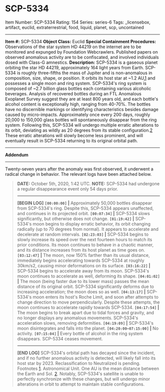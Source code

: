 # SCP-5334
Item Number: SCP-5334
Rating: 154
Series: series-6
Tags: _licensebox, artifact, euclid, extraterrestrial, food, liquid, planet, scp, uncontained

---

**Item #:** SCP-5334
**Object Class:** Euclid
**Special Containment Procedures:** Observations of the star system HD 44219 on the internet are to be monitored and expunged by Foundation Webcrawlers. Published papers on observed anomalous activity are to be confiscated, and involved individuals dosed with Class-G amnestics.
**Description:** SCP-5334 is a gaseous planet orbiting the star HD 44219, approximately 164 light years from Earth. SCP-5334 is roughly three-fifths the mass of Jupiter and is non-anomalous in composition, size, shape, or position. It orbits its host star at ~1.2 AU,[1](javascript:;) and possesses a single moon and ring system.
SCP-5334's ring system is composed of ~2.7 billion glass bottles each containing various alcoholic beverages. Analysis of recovered bottles during an FTL Anomalous Exoplanet Survey suggest they are at least 800 years old, and each bottle's alcohol content is exceptionally high, ranging from 40-70%. The bottles have no discernible markings or identifying characteristics besides damage caused by micro-impacts.
Approximately once every 200 days, roughly 20,000 to 150,000 glass bottles will spontaneously disappear from the ring system. Following this, SCP-5334 will undergo multiple erratic alterations to its orbit, deviating as wildly as 20 degrees from its stable configuration.[2](javascript:;) These erratic alterations will slowly become less prominent, and will eventually result in SCP-5334 returning to its original orbital path.
* * *
**Addendum**
* * *
Twenty-seven years after the anomaly was first observed, it underwent a radical change in behavior. The relevant logs have been attached below.
> **DATE:** October 5th, 2020, 1:42 UTC.
> **NOTE:** SCP-5334 had undergone a regular disappearance event only 54 days prior.
> * * *
> **[BEGIN LOG]**
> **`[00:00:00]` |** Approximately 50,000 bottles disappear from SCP-5334's ring. Despite this, SCP-5334 appears unaffected, and continues in its projected orbit.
> **`[00:07:34]` |** SCP-5334 slows significantly, but otherwise does not change.
> **`[01:19:42]` |** SCP-5334's moon begins to display erratic behavior, its orbit changing radically (up to 70 degrees from normal). It appears to accelerate and decelerate at random intervals.
> **`[02:23:03]` |** SCP-5334 begins to slowly increase its speed over the next fourteen hours to match its prior conditions. Its moon continues to behave in a chaotic manner, and its distance increases from its host planet as time goes on.
> **`[03:12:47]` |** The moon, now 150% farther than its usual distance, immediately begins accelerating towards SCP-5334 at roughly 30km/s2, causing minor deformations on its surface.
> **`[03:16:22]` |** SCP-5334 begins to accelerate away from its moon. SCP-5334's moon continues to accelerate as well, deforming its shape.
> **`[04:01:02]` |** The moon (being faster due to its lower mass) passes the mean distance of its original orbit. SCP-5334 significantly deforms due to increasing acceleration; the moon does so as well.
> **`[04:13:17]` |** SCP-5334's moon enters its host's Roche Limit, and soon after attempts to change direction to move perpendicularly. Despite these attempts, the moon continues to accelerate rapidly towards SCP-5334.
> **`[04:17:54]` |** The moon begins to break apart due to tidal forces and gravity, and no longer displays any anomalous movements. SCP-5334's acceleration slows, removing deformities.
> **`[04:19:09]` |** SCP-5334's moon disintegrates and falls into the planet.
> **`[04:20:00–07:15:00]` |** No activity.
> **`[07:15:04]` |** Every bottle of alcohol in the ring system disappears. SCP-5334 ceases movement.
> * * *
> **[END LOG]**
SCP-5334's orbital path has decayed since the incident, and if no further anomalous activity is detected, will likely fall into its host star by 2023. Reclassification to Neutralized is pending.
Footnotes
[1](javascript:;). Astronomical Unit. One AU is the mean distance between the Earth and Sol.
[2](javascript:;). Notably, SCP-5334's satellite is unable to perfectly synchronize with these changes, but will undergo minor alterations in orbit to attempt to maintain stable configurations.